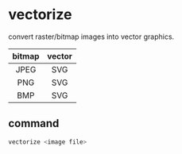 # vectorize

convert raster/bitmap images into vector graphics.

| bitmap | vector |
|:------:|:------:|
| JPEG   | SVG    |
| PNG    | SVG    |
| BMP    | SVG    |

## command

```sh
vectorize <image file>
```
